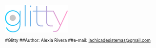
![Glitty Logo](glitty.png)

#Glitty
##Author: Alexia Rivera
##e-mail: lachicadesistemas@gmail.com




